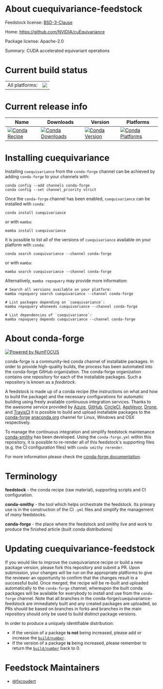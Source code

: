 About cuequivariance-feedstock
==============================

Feedstock license: [BSD-3-Clause](https://github.com/conda-forge/cuequivariance-feedstock/blob/main/LICENSE.txt)

Home: https://github.com/NVIDIA/cuEquivariance

Package license: Apache-2.0

Summary: CUDA accelerated equivariant operations

Current build status
====================


<table><tr><td>All platforms:</td>
    <td>
      <a href="https://dev.azure.com/conda-forge/feedstock-builds/_build/latest?definitionId=24585&branchName=main">
        <img src="https://dev.azure.com/conda-forge/feedstock-builds/_apis/build/status/cuequivariance-feedstock?branchName=main">
      </a>
    </td>
  </tr>
</table>

Current release info
====================

| Name | Downloads | Version | Platforms |
| --- | --- | --- | --- |
| [![Conda Recipe](https://img.shields.io/badge/recipe-cuequivariance-green.svg)](https://anaconda.org/conda-forge/cuequivariance) | [![Conda Downloads](https://img.shields.io/conda/dn/conda-forge/cuequivariance.svg)](https://anaconda.org/conda-forge/cuequivariance) | [![Conda Version](https://img.shields.io/conda/vn/conda-forge/cuequivariance.svg)](https://anaconda.org/conda-forge/cuequivariance) | [![Conda Platforms](https://img.shields.io/conda/pn/conda-forge/cuequivariance.svg)](https://anaconda.org/conda-forge/cuequivariance) |

Installing cuequivariance
=========================

Installing `cuequivariance` from the `conda-forge` channel can be achieved by adding `conda-forge` to your channels with:

```
conda config --add channels conda-forge
conda config --set channel_priority strict
```

Once the `conda-forge` channel has been enabled, `cuequivariance` can be installed with `conda`:

```
conda install cuequivariance
```

or with `mamba`:

```
mamba install cuequivariance
```

It is possible to list all of the versions of `cuequivariance` available on your platform with `conda`:

```
conda search cuequivariance --channel conda-forge
```

or with `mamba`:

```
mamba search cuequivariance --channel conda-forge
```

Alternatively, `mamba repoquery` may provide more information:

```
# Search all versions available on your platform:
mamba repoquery search cuequivariance --channel conda-forge

# List packages depending on `cuequivariance`:
mamba repoquery whoneeds cuequivariance --channel conda-forge

# List dependencies of `cuequivariance`:
mamba repoquery depends cuequivariance --channel conda-forge
```


About conda-forge
=================

[![Powered by
NumFOCUS](https://img.shields.io/badge/powered%20by-NumFOCUS-orange.svg?style=flat&colorA=E1523D&colorB=007D8A)](https://numfocus.org)

conda-forge is a community-led conda channel of installable packages.
In order to provide high-quality builds, the process has been automated into the
conda-forge GitHub organization. The conda-forge organization contains one repository
for each of the installable packages. Such a repository is known as a *feedstock*.

A feedstock is made up of a conda recipe (the instructions on what and how to build
the package) and the necessary configurations for automatic building using freely
available continuous integration services. Thanks to the awesome service provided by
[Azure](https://azure.microsoft.com/en-us/services/devops/), [GitHub](https://github.com/),
[CircleCI](https://circleci.com/), [AppVeyor](https://www.appveyor.com/),
[Drone](https://cloud.drone.io/welcome), and [TravisCI](https://travis-ci.com/)
it is possible to build and upload installable packages to the
[conda-forge](https://anaconda.org/conda-forge) [anaconda.org](https://anaconda.org/)
channel for Linux, Windows and OSX respectively.

To manage the continuous integration and simplify feedstock maintenance
[conda-smithy](https://github.com/conda-forge/conda-smithy) has been developed.
Using the ``conda-forge.yml`` within this repository, it is possible to re-render all of
this feedstock's supporting files (e.g. the CI configuration files) with ``conda smithy rerender``.

For more information please check the [conda-forge documentation](https://conda-forge.org/docs/).

Terminology
===========

**feedstock** - the conda recipe (raw material), supporting scripts and CI configuration.

**conda-smithy** - the tool which helps orchestrate the feedstock.
                   Its primary use is in the construction of the CI ``.yml`` files
                   and simplify the management of *many* feedstocks.

**conda-forge** - the place where the feedstock and smithy live and work to
                  produce the finished article (built conda distributions)


Updating cuequivariance-feedstock
=================================

If you would like to improve the cuequivariance recipe or build a new
package version, please fork this repository and submit a PR. Upon submission,
your changes will be run on the appropriate platforms to give the reviewer an
opportunity to confirm that the changes result in a successful build. Once
merged, the recipe will be re-built and uploaded automatically to the
`conda-forge` channel, whereupon the built conda packages will be available for
everybody to install and use from the `conda-forge` channel.
Note that all branches in the conda-forge/cuequivariance-feedstock are
immediately built and any created packages are uploaded, so PRs should be based
on branches in forks and branches in the main repository should only be used to
build distinct package versions.

In order to produce a uniquely identifiable distribution:
 * If the version of a package **is not** being increased, please add or increase
   the [``build/number``](https://docs.conda.io/projects/conda-build/en/latest/resources/define-metadata.html#build-number-and-string).
 * If the version of a package **is** being increased, please remember to return
   the [``build/number``](https://docs.conda.io/projects/conda-build/en/latest/resources/define-metadata.html#build-number-and-string)
   back to 0.

Feedstock Maintainers
=====================

* [@fxcoudert](https://github.com/fxcoudert/)

